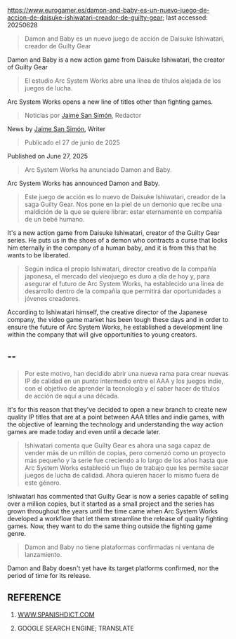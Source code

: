 https://www.eurogamer.es/damon-and-baby-es-un-nuevo-juego-de-accion-de-daisuke-ishiwatari-creador-de-guilty-gear; last accessed: 20250628

> Damon and Baby es un nuevo juego de acción de Daisuke Ishiwatari, creador de Guilty Gear

Damon and Baby is a new action game from Daisuke Ishiwatari, the creator of Guilty Gear

> El estudio Arc System Works abre una línea de títulos alejada de los juegos de lucha.

Arc System Works opens a new line of titles other than fighting games.

> Noticias por [Jaime San Simón](https://www.eurogamer.es/authors/jaime-san-simon), Redactor

News by [Jaime San Simón](https://www.eurogamer.es/authors/jaime-san-simon), Writer

> Publicado el 27 de junio de 2025

Published on June 27, 2025

> Arc System Works ha anunciado Damon and Baby.

Arc System Works has announced Damon and Baby.

> Este juego de acción es lo nuevo de Daisuke Ishiwatari, creador de la saga Guilty Gear. Nos pone en la piel de un demonio que recibe una maldición de la que se quiere librar: estar eternamente en compañía de un bebé humano.

It's a new action game from Daisuke Ishiwatari, creator of the Guilty Gear series. He puts us in the shoes of a demon who contracts a curse that locks him eternally in the company of a human baby, and it is from this that he wants to be liberated. 

> Según indica el propio Ishiwatari, director creativo de la compañía japonesa, el mercado del vieojuego es duro a día de hoy y, para asegurar el futuro de Arc System Works, ha establecido una línea de desarrollo dentro de la compañía que permitirá dar oportunidades a jóvenes creadores. 

According to Ishiwatari himself, the creative director of the Japanese company, the video game market has been tough these days and in order to ensure the future of Arc System Works, he established a development line within the company that will give opportunities to young creators.

## --

> Por este motivo, han decidido abrir una nueva rama para crear nuevas IP de calidad en un punto intermedio entre el AAA y los juegos indie, con el objetivo de aprender la tecnología y el saber hacer de títulos de acción de aquí a una década.

It's for this reason that they've decided to open a new branch to create new quality IP titles that are at a point between AAA titles and indie games, with the objective of learning the technology and understanding the way action games are made today and even until a decade later.

> Ishiwatari comenta que Guilty Gear es ahora una saga capaz de vender más de un millón de copias, pero comenzó como un proyecto más pequeño y la serie fue creciendo a lo largo de los años hasta que Arc System Works estableció un flujo de trabajo que les permite sacar juegos de lucha de calidad. Ahora quieren hacer lo mismo fuera de este género.

Ishiwatari has commented that Guilty Gear is now a series capable of selling over a million copies, but it started as a small project and the series has grown throughout the years until the time came when Arc System Works developed a workflow that let them streamline the release of quality fighting games. Now, they want to do the same thing outside the fighting game genre.

> Damon and Baby no tiene plataformas confirmadas ni ventana de lanzamiento. 

Damon and Baby doesn't yet have its target platforms confirmed, nor the period of time for its release.

## REFERENCE

1) [WWW.SPANISHDICT.COM](https://www.spanishdict.com)

2) GOOGLE SEARCH ENGINE; TRANSLATE